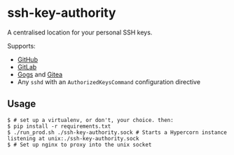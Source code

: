 # ssh-key-authority

A centralised location for your personal SSH keys.

Supports:

- [GitHub](https://github.com/)
- [GitLab](https://gitlab.com/)
- [Gogs](https://gogs.io/) and [Gitea](https://gitea.io/)
- Any `sshd` with an `AuthorizedKeysCommand` configuration directive

## Usage

```
$ # set up a virtualenv, or don't, your choice. then:
$ pip install -r requirements.txt
$ ./run_prod.sh ./ssh-key-authority.sock # Starts a Hypercorn instance listening at unix:./ssh-key-authority.sock
$ # Set up nginx to proxy into the unix socket
```
